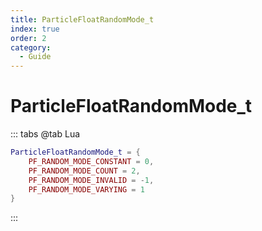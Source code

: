 ```yaml
---
title: ParticleFloatRandomMode_t
index: true
order: 2
category:
  - Guide
---
```


# ParticleFloatRandomMode_t
::: tabs
@tab Lua
```lua
ParticleFloatRandomMode_t = {
    PF_RANDOM_MODE_CONSTANT = 0,
    PF_RANDOM_MODE_COUNT = 2,
    PF_RANDOM_MODE_INVALID = -1,
    PF_RANDOM_MODE_VARYING = 1
}
```
:::